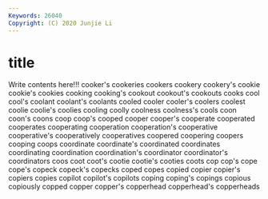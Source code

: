 ```yaml
---
Keywords: 26040
Copyright: (C) 2020 Junjie Li
---
```


# title

Write contents here!!!
cooker's 
cookeries 
cookers 
cookery 
cookery's 
cookie 
cookie's 
cookies
cooking 
cooking's 
cookout 
cookout's 
cookouts 
cooks 
cool 
cool's 
coolant 
coolant's
coolants 
cooled 
cooler 
cooler's 
coolers 
coolest 
coolie 
coolie's 
coolies 
cooling
coolly 
coolness 
coolness's 
cools 
coon 
coon's 
coons 
coop 
coop's 
cooped
cooper 
cooper's 
cooperate 
cooperated 
cooperates 
cooperating 
cooperation 
cooperation's 
cooperative 
cooperative's
cooperatively 
cooperatives 
coopered 
coopering 
coopers 
cooping 
coops 
coordinate 
coordinate's 
coordinated
coordinates 
coordinating 
coordination 
coordination's 
coordinator 
coordinator's 
coordinators 
coos 
coot 
coot's
cootie 
cootie's 
cooties 
coots 
cop 
cop's 
cope 
cope's 
copeck 
copeck's
copecks 
coped 
copes 
copied 
copier 
copier's 
copiers 
copies 
copilot 
copilot's
copilots 
coping 
coping's 
copings 
copious 
copiously 
copped 
copper 
copper's 
copperhead
copperhead's 
copperheads 

